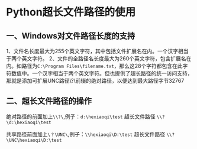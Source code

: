 # Python超长文件路径的使用

## 一、Windows对文件路径长度的支持

1、文件名长度最大为255个英文字符，其中包括文件扩展名在内。一个汉字相当于两个英文字符。
2、文件的全路径名长度最大为260个英文字符，包含扩展名在内。如路径为`C:\Program Files\filename.txt`，那么这28个字符都包含在此字符数值中。一个汉字相当于两个英文字符。但也提供了超长路径的统一访问支持，那就是添加可扩展UNC路径\\?\前辍的绝对路径，以便达到最大路径字节32767



## 二、超长文件路径的操作

绝对路径的前面加上`\\?\`,例子：`d:\hexiaoqi\test` 		超长文件路径     `\\?\d:\hexiaoqi\test`

共享路径前面加上`\？\UNC\`,例子：`\\hexiaoqi\D:\test`		超长文件路径 	`\\?\UNC\hexiaoqi\D:\test`
